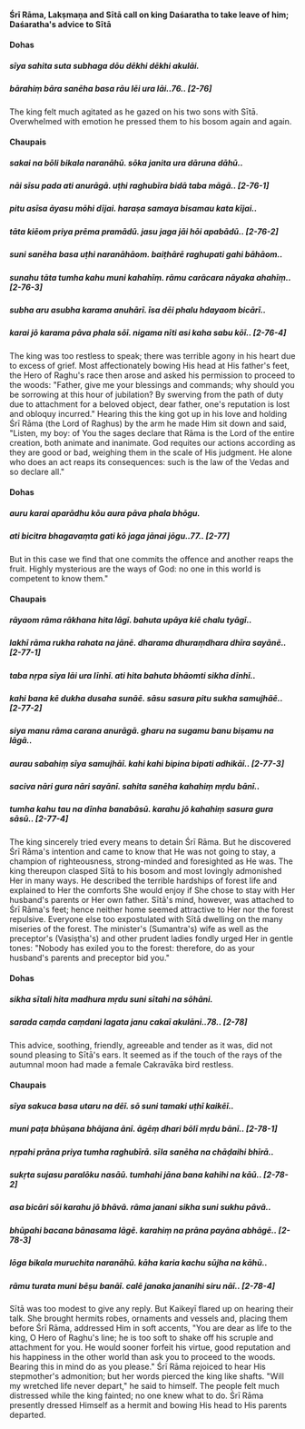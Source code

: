 #### Śrī Rāma, Lakṣmaṇa and Sītā call on king Daśaratha to take leave of him; Daśaratha's advice to Sītā

#### Dohas

##### sīya sahita suta subhaga dōu dēkhi dēkhi akulāi.
##### bārahiṃ bāra sanēha basa rāu lēi ura lāi..76.. [2-76]

The king felt much agitated as he gazed on his two sons with Sītā. Overwhelmed with emotion he pressed them to his bosom again and again.

#### Chaupais

##### sakai na bōli bikala naranāhū. sōka janita ura dāruna dāhū..
##### nāi sīsu pada ati anurāgā. uṭhi raghubīra bidā taba māgā.. [2-76-1]
##### pitu asīsa āyasu mōhi dījai. haraṣa samaya bisamau kata kījai..
##### tāta kiēom priya prēma pramādū. jasu jaga jāi hōi apabādū.. [2-76-2]
##### suni sanēha basa uṭhi naranāhāom. baiṭhārē raghupati gahi bāhāom..
##### sunahu tāta tumha kahu muni kahahīṃ. rāmu carācara nāyaka ahahīṃ.. [2-76-3]
##### subha aru asubha karama anuhārī. īsa dēi phalu hdayaom bicārī..
##### karai jō karama pāva phala sōī. nigama nīti asi kaha sabu kōī.. [2-76-4]

The king was too restless to speak; there was terrible agony in his heart due to excess of grief. Most affectionately bowing His head at His father's feet, the Hero of Raghu's race then arose and asked his permission to proceed to the woods: "Father, give me your blessings and commands; why should you be sorrowing at this hour of jubilation? By swerving from the path of duty due to attachment for a beloved object, dear father, one's reputation is lost and obloquy incurred." Hearing this the king got up in his love and holding Śrī Rāma (the Lord of Raghus) by the arm he made Him sit down and said, "Listen, my boy: of You the sages declare that Rāma is the Lord of the entire creation, both animate and inanimate. God requites our actions according as they are good or bad, weighing them in the scale of His judgment. He alone who does an act reaps its consequences: such is the law of the Vedas and so declare all."

#### Dohas

##### auru karai aparādhu kōu aura pāva phala bhōgu.
##### ati bicitra bhagavaṃta gati kō jaga jānai jōgu..77.. [2-77]

But in this case we find that one commits the offence and another reaps the fruit. Highly mysterious are the ways of God: no one in this world is competent to know them."

#### Chaupais

##### rāyaom rāma rākhana hita lāgī. bahuta upāya kiē chalu tyāgī..
##### lakhī rāma rukha rahata na jānē. dharama dhuraṃdhara dhīra sayānē.. [2-77-1]
##### taba nṛpa sīya lāi ura līnhī. ati hita bahuta bhāomti sikha dīnhī..
##### kahi bana kē dukha dusaha sunāē. sāsu sasura pitu sukha samujhāē.. [2-77-2]
##### siya manu rāma carana anurāgā. gharu na sugamu banu biṣamu na lāgā..
##### aurau sabahiṃ sīya samujhāī. kahi kahi bipina bipati adhikāī.. [2-77-3]
##### saciva nāri gura nāri sayānī. sahita sanēha kahahiṃ mṛdu bānī..
##### tumha kahu tau na dīnha banabāsū. karahu jō kahahiṃ sasura gura sāsū.. [2-77-4]

The king sincerely tried every means to detain Śrī Rāma. But he discovered Śrī Rāma's intention and came to know that He was not going to stay, a champion of righteousness, strong-minded and foresighted as He was. The king thereupon clasped Sītā to his bosom and most lovingly admonished Her in many ways. He described the terrible hardships of forest life and explained to Her the comforts She would enjoy if She chose to stay with Her husband's parents or Her own father. Sītā's mind, however, was attached to Śrī Rāma's feet; hence neither home seemed attractive to Her nor the forest repulsive. Everyone else too expostulated with Sītā dwelling on the many miseries of the forest. The minister's (Sumantra's) wife as well as the preceptor's (Vasiṣṭha's) and other prudent ladies fondly urged Her in gentle tones: "Nobody has exiled you to the forest: therefore, do as your husband's parents and preceptor bid you."

#### Dohas

##### sikha sītali hita madhura mṛdu suni sītahi na sōhāni.
##### sarada caṃda caṃdani lagata janu cakaī akulāni..78.. [2-78]

This advice, soothing, friendly, agreeable and tender as it was, did not sound pleasing to Sītā's ears. It seemed as if the touch of the rays of the autumnal moon had made a female Cakravāka bird restless.

#### Chaupais

##### sīya sakuca basa utaru na dēī. sō suni tamaki uṭhī kaikēī..
##### muni paṭa bhūṣana bhājana ānī. āgēṃ dhari bōlī mṛdu bānī.. [2-78-1]
##### nṛpahi prāna priya tumha raghubīrā. sīla sanēha na chāḍaihi bhīrā..
##### sukṛta sujasu paralōku nasāū. tumhahi jāna bana kahihi na kāū.. [2-78-2]
##### asa bicāri sōi karahu jō bhāvā. rāma janani sikha suni sukhu pāvā..
##### bhūpahi bacana bānasama lāgē. karahiṃ na prāna payāna abhāgē.. [2-78-3]
##### lōga bikala muruchita naranāhū. kāha karia kachu sūjha na kāhū..
##### rāmu turata muni bēṣu banāī. calē janaka jananihi siru nāī.. [2-78-4]

Sītā was too modest to give any reply. But Kaikeyī flared up on hearing their talk. She brought hermits robes, ornaments and vessels and, placing them before Śrī Rāma, addressed Him in soft accents, "You are dear as life to the king, O Hero of Raghu's line; he is too soft to shake off his scruple and attachment for you. He would sooner forfeit his virtue, good reputation and his happiness in the other world than ask you to proceed to the woods. Bearing this in mind do as you please." Śrī Rāma rejoiced to hear His stepmother's admonition; but her words pierced the king like shafts. "Will my wretched life never depart," he said to himself. The people felt much distressed while the king fainted; no one knew what to do. Śrī Rāma presently dressed Himself as a hermit and bowing His head to His parents departed.